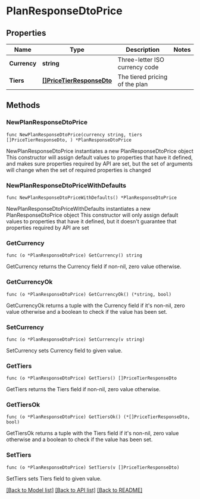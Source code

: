# PlanResponseDtoPrice

## Properties

Name | Type | Description | Notes
------------ | ------------- | ------------- | -------------
**Currency** | **string** | Three-letter ISO currency code | 
**Tiers** | [**[]PriceTierResponseDto**](PriceTierResponseDto.md) | The tiered pricing of the plan | 

## Methods

### NewPlanResponseDtoPrice

`func NewPlanResponseDtoPrice(currency string, tiers []PriceTierResponseDto, ) *PlanResponseDtoPrice`

NewPlanResponseDtoPrice instantiates a new PlanResponseDtoPrice object
This constructor will assign default values to properties that have it defined,
and makes sure properties required by API are set, but the set of arguments
will change when the set of required properties is changed

### NewPlanResponseDtoPriceWithDefaults

`func NewPlanResponseDtoPriceWithDefaults() *PlanResponseDtoPrice`

NewPlanResponseDtoPriceWithDefaults instantiates a new PlanResponseDtoPrice object
This constructor will only assign default values to properties that have it defined,
but it doesn't guarantee that properties required by API are set

### GetCurrency

`func (o *PlanResponseDtoPrice) GetCurrency() string`

GetCurrency returns the Currency field if non-nil, zero value otherwise.

### GetCurrencyOk

`func (o *PlanResponseDtoPrice) GetCurrencyOk() (*string, bool)`

GetCurrencyOk returns a tuple with the Currency field if it's non-nil, zero value otherwise
and a boolean to check if the value has been set.

### SetCurrency

`func (o *PlanResponseDtoPrice) SetCurrency(v string)`

SetCurrency sets Currency field to given value.


### GetTiers

`func (o *PlanResponseDtoPrice) GetTiers() []PriceTierResponseDto`

GetTiers returns the Tiers field if non-nil, zero value otherwise.

### GetTiersOk

`func (o *PlanResponseDtoPrice) GetTiersOk() (*[]PriceTierResponseDto, bool)`

GetTiersOk returns a tuple with the Tiers field if it's non-nil, zero value otherwise
and a boolean to check if the value has been set.

### SetTiers

`func (o *PlanResponseDtoPrice) SetTiers(v []PriceTierResponseDto)`

SetTiers sets Tiers field to given value.



[[Back to Model list]](../README.md#documentation-for-models) [[Back to API list]](../README.md#documentation-for-api-endpoints) [[Back to README]](../README.md)


